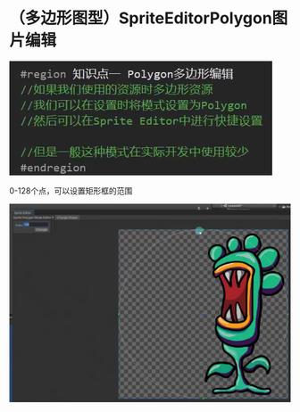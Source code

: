 # （多边形图型）SpriteEditorPolygon图片编辑

![6485af99404e7c651aa56062e5edeca8.png](image/6485af99404e7c651aa56062e5edeca8.png)

0-128个点，可以设置矩形框的范围

![e1946039f1494023b418602f05b78053.png](image/e1946039f1494023b418602f05b78053.png)
